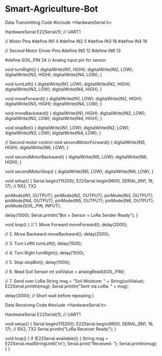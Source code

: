 # Smart-Agriculture-Bot

Data Transmitting Code
#include <HardwareSerial.h>

HardwareSerial E22Serial(1);  // UART1

// Motor Pins
#define IN1 4
#define IN2 5
#define IN3 18
#define IN4 19

// Second Motor Driver Pins
#define IN5 12
#define IN6 13

#define SOIL_PIN 34  // Analog input pin for sensor

void turnRight() {
  digitalWrite(IN1, HIGH); digitalWrite(IN2, LOW);
  digitalWrite(IN3, HIGH); digitalWrite(IN4, LOW);
}

void turnLeft() {
  digitalWrite(IN1, LOW); digitalWrite(IN2, HIGH);
  digitalWrite(IN3, LOW); digitalWrite(IN4, HIGH);
}

void moveForward() {
  digitalWrite(IN1, LOW); digitalWrite(IN2, HIGH);
  digitalWrite(IN3, HIGH); digitalWrite(IN4, LOW);
}

void moveBackward() {
  digitalWrite(IN1, HIGH); digitalWrite(IN2, LOW);
  digitalWrite(IN3, LOW); digitalWrite(IN4, HIGH);
}

void stopBot() {
  digitalWrite(IN1, LOW); digitalWrite(IN2, LOW);
  digitalWrite(IN3, LOW); digitalWrite(IN4, LOW);
}

// Second motor control
void secondMotorForward() {
  digitalWrite(IN5, HIGH);
  digitalWrite(IN6, LOW);
}

void secondMotorBackward() {
  digitalWrite(IN5, LOW);
  digitalWrite(IN6, HIGH);
}

void secondMotorStop() {
  digitalWrite(IN5, LOW);
  digitalWrite(IN6, LOW);
}

void setup() {
  Serial.begin(115200);
  E22Serial.begin(9600, SERIAL_8N1, 16, 17);  // RX2, TX2

  pinMode(IN1, OUTPUT); pinMode(IN2, OUTPUT);
  pinMode(IN3, OUTPUT); pinMode(IN4, OUTPUT);
  pinMode(IN5, OUTPUT); pinMode(IN6, OUTPUT);
  pinMode(SOIL_PIN, INPUT);

  delay(1000);
  Serial.println("Bot + Sensor + LoRa Sender Ready");
}

void loop() {
  // 1. Move Forward
  moveForward();
  delay(2000);

  // 2. Move Backward
  moveBackward();
  delay(2000);

  // 3. Turn Lefttt
  turnLeft();
  delay(1500);

  // 4. Turn Right
  turnRight();
  delay(1500);

  // 5. Stop
  stopBot();
  delay(1000);

  // 6. Read Soil Sensor
  int soilValue = analogRead(SOIL_PIN);

  // 7. Send over LoRa
  String msg = "Soil Moisture: " + String(soilValue);
  E22Serial.println(msg);
  Serial.println("Sent via LoRa: " + msg);

  delay(3000);  // Short wait before repeating
}



Data Receiving Code
#include <HardwareSerial.h>

HardwareSerial E22Serial(1);  // UART1

void setup() {
  Serial.begin(115200);
  E22Serial.begin(9600, SERIAL_8N1, 16, 17);  // RX2, TX2
  Serial.println("LoRa Receiver Ready");
}

void loop() {
  if (E22Serial.available()) {
    String msg = E22Serial.readStringUntil('\n');
    Serial.print("Received: ");
    Serial.println(msg);
  }
}


  
